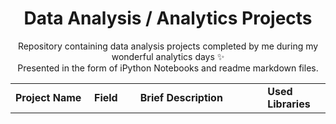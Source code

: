 <center><h1>Data Analysis / Analytics Projects</h1></center>

<p align=center>
Repository containing data analysis projects completed by me during my wonderful analytics days &#10024  <br>
Presented in the form of iPython Notebooks and readme markdown files.
</p>


<table width=100% valign=top >
  <tr>
    <td width=25%><b>Project Name</b></td>
    <td><b>Field</b></td>
    <td><b>Brief Description</b></td>    
    <td width=20%><b>Used Libraries</b></td>
  </tr>

  
</table>
  
 
